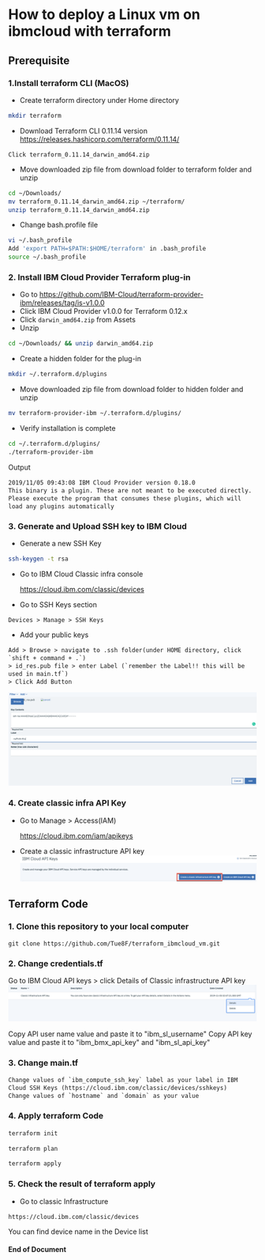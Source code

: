 # How to deploy a Linux vm on ibmcloud with terraform 

## Prerequisite

### 1.Install terraform CLI (MacOS)
* Create terraform directory under Home directory

```bash
mkdir terraform
```

* Download Terraform CLI 0.11.14 version
https://releases.hashicorp.com/terraform/0.11.14/

```
Click terraform_0.11.14_darwin_amd64.zip 
```

* Move downloaded zip file from download folder to terraform folder and unzip
```bash
cd ~/Downloads/
mv terraform_0.11.14_darwin_amd64.zip ~/terraform/
unzip terraform_0.11.14_darwin_amd64.zip
```

* Change bash.profile file
```bash
vi ~/.bash_profile
Add 'export PATH=$PATH:$HOME/terraform' in .bash_profile
source ~/.bash_profile
```
  

### 2. Install IBM Cloud Provider Terraform plug-in
* Go to https://github.com/IBM-Cloud/terraform-provider-ibm/releases/tag/is-v1.0.0
* Click IBM Cloud Provider v1.0.0 for Terraform 0.12.x 
* Click `darwin_amd64.zip` from Assets 
* Unzip 
```bash
cd ~/Downloads/ && unzip darwin_amd64.zip
```
* Create a hidden folder for the plug-in
```bash
mkdir ~/.terraform.d/plugins
```
* Move downloaded zip file from download folder to hidden folder and unzip
```bash
mv terraform-provider-ibm ~/.terraform.d/plugins/
```
* Verify installation is complete
```bash
cd ~/.terraform.d/plugins/
./terraform-provider-ibm 
```
  Output

```
2019/11/05 09:43:08 IBM Cloud Provider version 0.18.0  
This binary is a plugin. These are not meant to be executed directly.  
Please execute the program that consumes these plugins, which will  
load any plugins automatically  
```

### 3. Generate and Upload SSH key to IBM Cloud 
* Generate a new SSH Key
```bash
ssh-keygen -t rsa
```
* Go to IBM Cloud Classic infra console

    https://cloud.ibm.com/classic/devices

* Go to SSH Keys section
```
Devices > Manage > SSH Keys
```
* Add your public keys
```
Add > Browse > navigate to .ssh folder(under HOME directory, click `shift + command + .`)  
> id_res.pub file > enter Label (`remember the Label!! this will be used in main.tf`)  
> Click Add Button
```
![uploadPublicKey](./img/sshKey.png)


### 4. Create classic infra API Key
* Go to Manage > Access(IAM)

    https://cloud.ibm.com/iam/apikeys

* Create a classic infrastructure API key
![classicInfraButton](./img/apiKey.png)

## Terraform Code

### 1. Clone this repository to your local computer
```
git clone https://github.com/Tue8F/terraform_ibmcloud_vm.git
```
### 2. Change credentials.tf
Go to IBM Cloud API keys > click Details of Classic infrastructure API key  
![viewDetails](./img/viewApiKey.png)

Copy API user name value and paste it to "ibm_sl_username"
Copy API key value and paste it to "ibm_bmx_api_key" and "ibm_sl_api_key" 


### 3. Change main.tf
```
Change values of `ibm_compute_ssh_key` label as your label in IBM Cloud SSH Keys (https://cloud.ibm.com/classic/devices/sshkeys)
Change values of `hostname` and `domain` as your value
```

### 4. Apply terraform Code

```bash
terraform init
```

```bash
terraform plan
```

```bash
terraform apply
```

### 5. Check the result of terraform apply
* Go to classic Infrastructure
```
https://cloud.ibm.com/classic/devices
```
You can find device name in the Device list 

#### End of Document




 










